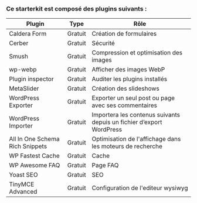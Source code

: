 ### Ce starterkit est composé des plugins suivants : 

|  Plugin |  Type | Rôle  |
|---|---|---|
|  Caldera Form |  Gratuit |   Création de formulaires |
|  Cerber |  Gratuit |  Sécurité |
|  Smush |  Gratuit |  Compression et optimisation des images |
|  wp-webp |  Gratuit |  Afficher des images WebP |
|  Plugin inspector |  Gratuit |  Auditer les plugins installés |
|  MetaSlider |  Gratuit |  Création des slideshows |
|  WordPress Exporter |  Gratuit |  Exporter un seul post ou page avec ses commentaires |
|  WordPress Importer |  Gratuit |  Importera les contenus suivants depuis un fichier d’export WordPress |
|  All In One Schema Rich Snippets |  Gratuit |  Optimisation de l'affichage dans les moteurs de recherche |
|  WP Fastest Cache |  Gratuit |  Cache |
|  WP Awesome FAQ |  Gratuit |  Page FAQ |
|  Yoast SEO |  Gratuit |  SEO |
|  TinyMCE Advanced |  Gratuit |  Configuration de l'editeur wysiwyg |
